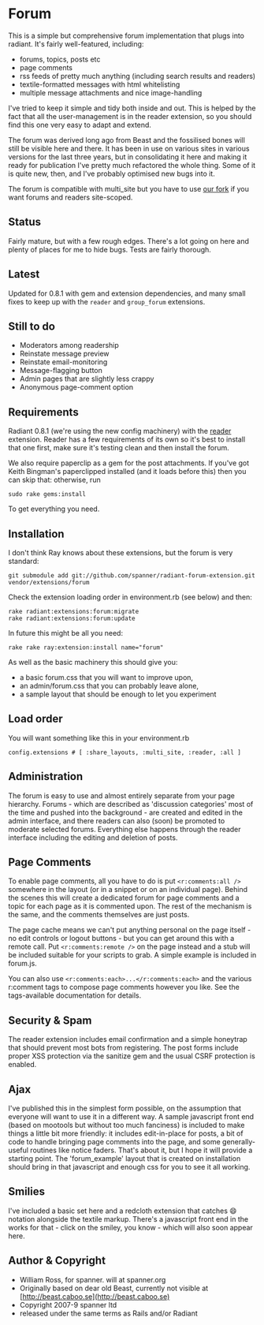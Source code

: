 # Forum

This is a simple but comprehensive forum implementation that plugs into radiant. It's fairly well-featured, including:

* forums, topics, posts etc
* page comments
* rss feeds of pretty much anything (including search results and readers)
* textile-formatted messages with html whitelisting
* multiple message attachments and nice image-handling

I've tried to keep it simple and tidy both inside and out. This is helped by the fact that all the user-management is in the reader extension, so you should find this one very easy to adapt and extend. 

The forum was derived long ago from Beast and the fossilised bones will still be visible here and there. It has been in use on various sites in various versions for the last three years, but in consolidating it here and making it ready for publication I've pretty much refactored the whole thing. Some of it is quite new, then, and I've probably optimised new bugs into it. 

The forum is compatible with multi_site but you have to use [our fork](https://github.com/spanner/radiant-multi-site-extension) if you want forums and readers site-scoped.

## Status

Fairly mature, but with a few rough edges. There's a lot going on here and plenty of places for me to hide bugs. Tests are fairly thorough.

## Latest

Updated for 0.8.1 with gem and extension dependencies, and many small fixes to keep up with the `reader` and `group_forum` extensions.

## Still to do

* Moderators among readership
* Reinstate message preview
* Reinstate email-monitoring
* Message-flagging button
* Admin pages that are slightly less crappy
* Anonymous page-comment option

## Requirements

Radiant 0.8.1 (we're using the new config machinery) with the [reader](http://github.com/spanner/radiant-reader-extension) extension. Reader has a few requirements of its own so it's best to install that one first, make sure it's testing clean and then install the forum.

We also require paperclip as a gem for the post attachments. If you've got Keith Bingman's paperclipped installed (and it loads before this) then you can skip that: otherwise, run 

	sudo rake gems:install
	
To get everything you need. 

## Installation

I don't think Ray knows about these extensions, but the forum is very standard:

	git submodule add git://github.com/spanner/radiant-forum-extension.git vendor/extensions/forum

Check the extension loading order in environment.rb (see below) and then:

	rake radiant:extensions:forum:migrate
	rake radiant:extensions:forum:update

In future this might be all you need:

	rake rake ray:extension:install name="forum"

As well as the basic machinery this should give you:

* a basic forum.css that you will want to improve upon,
* an admin/forum.css that you can probably leave alone, 
* a sample layout that should be enough to let you experiment

## Load order

You will want something like this in your environment.rb

	config.extensions # [ :share_layouts, :multi_site, :reader, :all ] 
	
## Administration

The forum is easy to use and almost entirely separate from your page hierarchy. Forums - which are described as 'discussion categories' most of the time and pushed into the background - are created and edited in the admin interface, and there readers can also (soon) be promoted to moderate selected forums. Everything else happens through the reader interface including the editing and deletion of posts.

## Page Comments

To enable page comments, all you have to do is put `<r:comments:all />` somewhere in the layout (or in a snippet or on an individual page). Behind the scenes this will create a dedicated forum for page comments and a topic for each page as it is commented upon. The rest of the mechanism is the same, and the comments themselves are just posts. 

The page cache means we can't put anything personal on the page itself - no edit controls or logout buttons - but you can get around this with a remote call. Put `<r:comments:remote />` on the page instead and a stub will be included suitable for your scripts to grab. A simple example is included in forum.js.

You can also use `<r:comments:each>...</r:comments:each>` and the various r:comment tags to compose page comments however you like. See the tags-available documentation for details.

## Security & Spam

The reader extension includes email confirmation and a simple honeytrap that should prevent most bots from registering. The post forms include proper XSS protection via the sanitize gem and the usual CSRF protection is enabled.

## Ajax

I've published this in the simplest form possible, on the assumption that everyone will want to use it in a different way. A sample javascript front end (based on mootools but without too much fanciness) is included to make things a little bit more friendly: it includes edit-in-place for posts, a bit of code to handle bringing page comments into the page, and some generally-useful routines like notice faders. That's about it, but I hope it will provide a starting point. The 'forum_example' layout that is created on installation should bring in that javascript and enough css for you to see it all working.

## Smilies

I've included a basic set here and a redcloth extension that catches :smile: notation alongside the textile markup. There's a javascript front end in the works for that - click on the smiley, you know - which will also soon appear here.

## Author & Copyright

* William Ross, for spanner. will at spanner.org
* Originally based on dear old Beast, currently not visible at [http://beast.caboo.se](http://beast.caboo.se)
* Copyright 2007-9 spanner ltd
* released under the same terms as Rails and/or Radiant